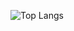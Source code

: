 ![Top Langs](https://github-readme-stats-iota-snowy-62.vercel.app/api/top-langs/?username=wukachn&langs_count=11&size_weight=0.65&count_weight=0.35&layout=donut-vertical&hide=TeX,Dockerfile,Batchfile,Shell&theme=dark)
